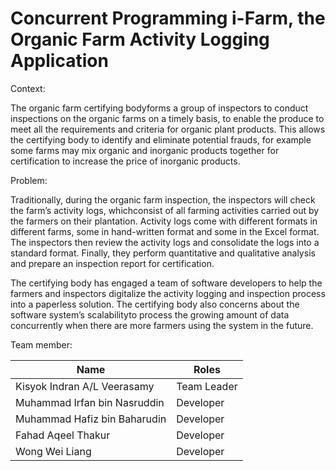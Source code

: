 # Concurrent Programming i-Farm, the Organic Farm Activity Logging Application

Context:

The organic farm certifying bodyforms a group of inspectors to conduct inspections on the organic farms on a timely basis, to enable the produce to meet all the requirements and criteria for organic plant  products.  This  allows  the  certifying  body  to  identify  and  eliminate  potential  frauds,  for example some farms may mix organic and inorganic products together for certification to increase the price of inorganic products. 


Problem:

Traditionally, during the organic farm inspection, the inspectors will check the farm’s activity logs, whichconsist of all farming activities carried out by the farmers on their plantation. Activity logs come with different formats in different farms, some in hand-written format and some in the Excel format. The inspectors then review the activity logs and consolidate the logs into a standard format. Finally,  they  perform  quantitative  and  qualitative  analysis  and  prepare  an  inspection  report  for certification.

The certifying body has engaged a team of software developers to help the farmers and inspectors digitalize the activity logging and inspection process into a paperless solution. The certifying body also  concerns  about  the  software system’s scalabilityto  process  the  growing  amount  of  data concurrently when there are more farmers using the system in the future. 

Team member:

| Name  | Roles |
| ------------- | ------------- |
| Kisyok Indran A/L Veerasamy   | Team Leader   |
| Muhammad Irfan bin Nasruddin   | Developer  |
| Muhammad Hafiz bin Baharudin    | Developer  |
| Fahad Aqeel Thakur    | Developer  |
| Wong Wei Liang    | Developer  |
